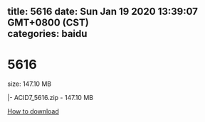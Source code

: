 
title: 5616
date: Sun Jan 19 2020 13:39:07 GMT+0800 (CST)    
categories: baidu
---

# 5616
size: 147.10 MB
 
 
|- ACID7_5616.zip - 147.10 MB

[How to download](https://bpcam.bemobtrk.com/go/2ceec3aa-1ca2-46d6-b9ff-aaa5c184517c?jno=3710)